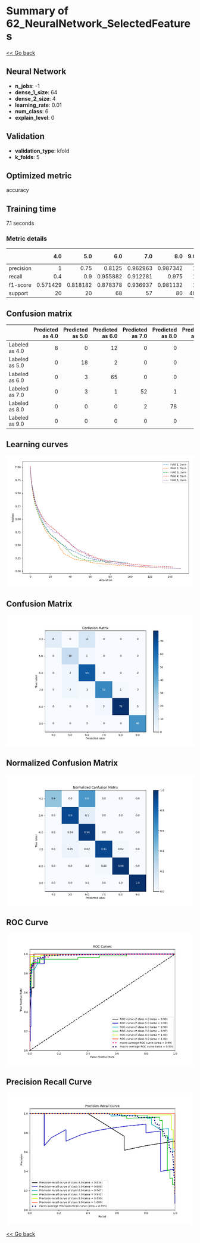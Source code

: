 # Summary of 62_NeuralNetwork_SelectedFeatures

[<< Go back](../README.md)


## Neural Network
- **n_jobs**: -1
- **dense_1_size**: 64
- **dense_2_size**: 4
- **learning_rate**: 0.01
- **num_class**: 6
- **explain_level**: 0

## Validation
 - **validation_type**: kfold
 - **k_folds**: 5

## Optimized metric
accuracy

## Training time

7.1 seconds

### Metric details
|           |       4.0 |       5.0 |       6.0 |       7.0 |       8.0 |   9.0 |   accuracy |   macro avg |   weighted avg |   logloss |
|:----------|----------:|----------:|----------:|----------:|----------:|------:|-----------:|------------:|---------------:|----------:|
| precision |  1        |  0.75     |  0.8125   |  0.962963 |  0.987342 |     1 |   0.918089 |    0.918801 |       0.928758 |  0.380746 |
| recall    |  0.4      |  0.9      |  0.955882 |  0.912281 |  0.975    |     1 |   0.918089 |    0.857194 |       0.918089 |  0.380746 |
| f1-score  |  0.571429 |  0.818182 |  0.878378 |  0.936937 |  0.981132 |     1 |   0.918089 |    0.864343 |       0.912689 |  0.380746 |
| support   | 20        | 20        | 68        | 57        | 80        |    48 |   0.918089 |  293        |     293        |  0.380746 |


## Confusion matrix
|                |   Predicted as 4.0 |   Predicted as 5.0 |   Predicted as 6.0 |   Predicted as 7.0 |   Predicted as 8.0 |   Predicted as 9.0 |
|:---------------|-------------------:|-------------------:|-------------------:|-------------------:|-------------------:|-------------------:|
| Labeled as 4.0 |                  8 |                  0 |                 12 |                  0 |                  0 |                  0 |
| Labeled as 5.0 |                  0 |                 18 |                  2 |                  0 |                  0 |                  0 |
| Labeled as 6.0 |                  0 |                  3 |                 65 |                  0 |                  0 |                  0 |
| Labeled as 7.0 |                  0 |                  3 |                  1 |                 52 |                  1 |                  0 |
| Labeled as 8.0 |                  0 |                  0 |                  0 |                  2 |                 78 |                  0 |
| Labeled as 9.0 |                  0 |                  0 |                  0 |                  0 |                  0 |                 48 |

## Learning curves
![Learning curves](learning_curves.png)
## Confusion Matrix

![Confusion Matrix](confusion_matrix.png)


## Normalized Confusion Matrix

![Normalized Confusion Matrix](confusion_matrix_normalized.png)


## ROC Curve

![ROC Curve](roc_curve.png)


## Precision Recall Curve

![Precision Recall Curve](precision_recall_curve.png)



[<< Go back](../README.md)
